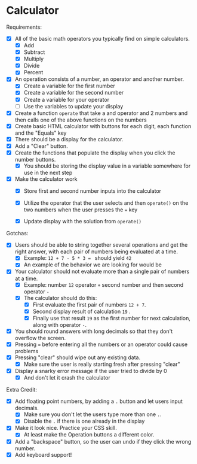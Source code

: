 # Calculator

Requirements:
- [x] All of the basic math operators you typically find on simple calculators.
	- [x] Add
	- [x] Subtract
	- [x] Multiply
	- [x] Divide
  - [x] Percent
- [x] An operation consists of a number, an operator and another number.
	- [x] Create a variable for the first number
	- [x] Create a variable for the second number
	- [x] Create a variable for your operator
	- [ ] Use the variables to update your display
- [x] Create a function `operate` that take a and operator and 2 numbers and then calls one of the above functions on the numbers
- [x] Create basic HTML calculator with buttons for each digit, each function and the "Equals" key
- [x] There should be a display for the calculator.
- [x] Add a "Clear" button.
- [x] Create the functions that populate the display when you click the number buttons.
	- [x] You should be storing the display value in a variable somewhere for use in the next step
- [x] Make the calculator work
	- [x] Store first and second number inputs into the calculator
	- [x] Utilize the operator that the user selects and then `operate()` on the two numbers when the user presses the ` = `  key
	- [x] Update display with the solution from `operate()`


Gotchas:
- [x] Users should be able to string together several operations and get the right answer, with each pair of numbers being evaluated at a time.
	- [x] Example: `12 + 7 - 5 * 3 = ` should yield ` 42 `   
	- [x] An example of the behavior we are looking for would be 	
- [x] Your  calculator should not evaluate more than a single pair of numbers at a time.
	- [x] Example:  number `12`  operator ` + ` second number and then second operator ` - ` 
	- [x] The calculator should do this:  
		- [x] First evaluate the first pair of numbers ` 12 + 7 `.  
		- [x] Second display result of calculation ` 19 ` .  
		- [x] Finally use that result ` 19 ` as the first number for next calculation, along with operator ` - `.
 - [x] You should round answers with long decimals so that they don't overflow the screen.
 - [x] Pressing ` = ` before entering all the numbers or an operator could cause problems
 - [x] Pressing "clear" should wipe out any existing data.  
	 - [x] Make sure the user is really starting fresh after pressing "clear"	 
- [x] Display a snarky error message if the user tried to divide by 0
	- [x] And don't let it crash the calculator

Extra Credit:
- [x] Add floating point numbers, by adding a  ` . `  button and let users input decimals.
	- [x] Make sure you don't let the users type more than one ` . `.
	- [x] Disable the ` . ` if there is one already in the display
- [x] Make it look nice.  Practice your CSS skill.
	- [x] At least make the Operation buttons a different color.
- [x] Add a "backspace" button, so the user can undo if they click the wrong number.
- [x] Add keyboard support! 
